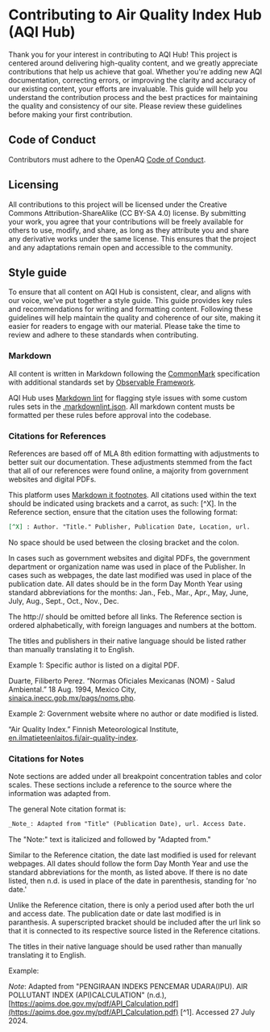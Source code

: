 # Contributing to Air Quality Index Hub (AQI Hub)

Thank you for your interest in contributing to AQI Hub! This project is centered around delivering high-quality content, and we greatly appreciate contributions that help us achieve that goal. Whether you're adding new AQI documentation, correcting errors, or improving the clarity and accuracy of our existing content, your efforts are invaluable. This guide will help you understand the contribution process and the best practices for maintaining the quality and consistency of our site. Please review these guidelines before making your first contribution.

## Code of Conduct

Contributors must adhere to the OpenAQ [Code of Conduct](https://github.com/openaq/openaq-info/blob/main/CODE-OF-CONDUCT.md).

## Licensing

All contributions to this project will be licensed under the Creative Commons Attribution-ShareAlike (CC BY-SA 4.0) license. By submitting your work, you agree that your contributions will be freely available for others to use, modify, and share, as long as they attribute you and share any derivative works under the same license. This ensures that the project and any adaptations remain open and accessible to the community.

## Style guide

To ensure that all content on AQI Hub is consistent, clear, and aligns with our voice, we've put together a style guide. This guide provides key rules and recommendations for writing and formatting content. Following these guidelines will help maintain the quality and coherence of our site, making it easier for readers to engage with our material. Please take the time to review and adhere to these standards when contributing.

### Markdown

All content is written in Markdown following the [CommonMark](https://commonmark.org/) specification with additional standards set by [Observable Framework](https://observablehq.com/framework/markdown).

AQI Hub uses [Markdown lint](https://github.com/markdownlint/markdownlint) for flagging style issues with some custom rules sets in the [.markdownlint.json](./.markdownlint.json). All markdown content musts be formatted per these rules before approval into the codebase.

### Citations for References

References are based off of MLA 8th edition formatting with adjustments to better suit our documentation. These adjustments stemmed from the fact that all of our references were found online, a majority from government websites and digital PDFs.

This platform uses [Markdown it footnotes](https://github.com/markdown-it/markdown-it-footnote). All citations used within the text should be indicated using brackets and a carrot, as such: [^X]. In the Reference section, ensure that the citation uses the following format:

```md
[^X] : Author. "Title." Publisher, Publication Date, Location, url.
```

No space should be used between the closing bracket and the colon.

In cases such as government websites and digital PDFs, the government department or organization name was used in place of the Publisher. In cases such as webpages, the date last modified was used in place of the publication date. All dates should be in the form Day Month Year using standard abbreviations for the months:
Jan., Feb., Mar., Apr., May, June, July, Aug., Sept., Oct., Nov., Dec.

The http:// should be omitted before all links. The Reference section is ordered alphabetically, with foreign languages and numbers at the bottom.

The titles and publishers in their native language should be listed rather than manually translating it to English.

Example 1: Specific author is listed on a digital PDF.

Duarte, Filiberto Perez. “Normas Oficiales Mexicanas (NOM) - Salud Ambiental.” 18 Aug. 1994, Mexico City, [sinaica.inecc.gob.mx/pags/noms.php](http://sinaica.inecc.gob.mx/pags/noms.php).


Example 2: Government website where no author or date modified is listed.

“Air Quality Index.” Finnish Meteorological Institute, [en.ilmatieteenlaitos.fi/air-quality-index](http://en.ilmatieteenlaitos.fi/air-quality-index).


### Citations for Notes

Note sections are added under all breakpoint concentration tables and color scales. These sections include a reference to the source where the information was adapted from.

The general Note citation format is:

```md
_Note_: Adapted from "Title" (Publication Date), url. Access Date.
```

The "Note:" text is italicized and followed by "Adapted from."

Similar to the Reference citation, the date last modified is used for relevant webpages. All dates should follow the form Day Month Year and use the standard abbreviations for the month, as listed above. If there is no date listed, then n.d. is used in place of the date in parenthesis, standing for 'no date.'

Unlike the Reference citation, there is only a period used after both the url and access date. The publication date or date last modified is in paranthesis. A superscripted bracket should be included after the url link so that it is connected to its respective source listed in the Reference citations.

The titles in their native language should be used rather than manually translating it to English.

Example:

_Note_: Adapted from "PENGIRAAN INDEKS PENCEMAR UDARA(IPU). AIR POLLUTANT INDEX (API)CALCULATION" (n.d.), [https://apims.doe.gov.my/pdf/API_Calculation.pdf](https://apims.doe.gov.my/pdf/API_Calculation.pdf) [^1]. Accessed 27 July 2024.
